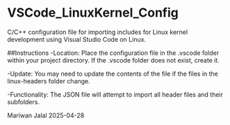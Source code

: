 # VSCode_LinuxKernel_Config
C/C++ configuration file for importing includes for Linux kernel development using Visual Studio Code on Linux.


##Instructions
-Location: Place the configuration file in the .vscode folder within your project directory. If the .vscode folder does not exist, create it.

-Update: You may need to update the contents of the file if the files in the linux-headers folder change.

-Functionality: The JSON file will attempt to import all header files and their subfolders.


Mariwan Jalal 2025-04-28
